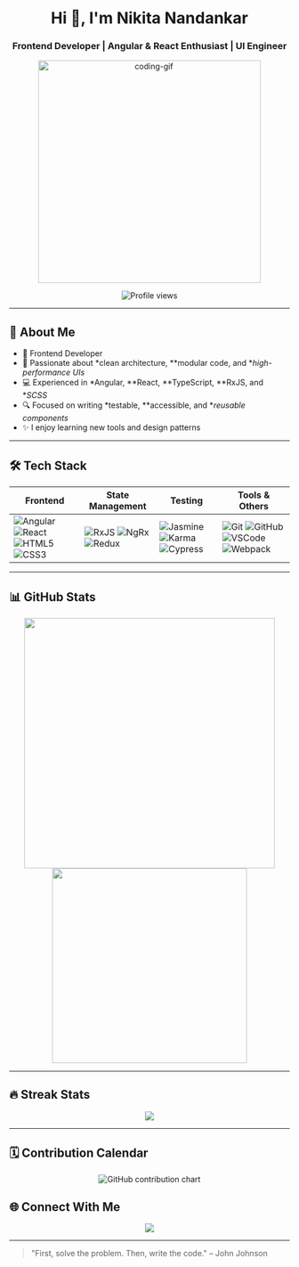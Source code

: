 
<!--
**nikitaax/nikitaax** is a ✨ _special_ ✨ repository because its `README.md` (this file) appears on your GitHub profile.

Here are some ideas to get you started:

- 🔭 I’m currently working on ...
- 🌱 I’m currently learning ...
- 👯 I’m looking to collaborate on ...
- 🤔 I’m looking for help with ...
- 💬 Ask me about ...
- 📫 How to reach me: ...
- 😄 Pronouns: ...
- ⚡ Fun fact: ...
-->

<h1 align="center">Hi 👋, I'm Nikita Nandankar</h1>
<h3 align="center">Frontend Developer | Angular & React Enthusiast | UI Engineer</h3>

<p align="center">
  <img src="https://media.giphy.com/media/qgQUggAC3Pfv687qPC/giphy.gif" width="400" alt="coding-gif" />
</p>

<p align="center">
  <img src="https://komarev.com/ghpvc/?username=nikitaax&label=Profile%20views&color=FAC151&style=flat" alt="Profile views" />
</p>

---

## 🚀 About Me

- 🎯 Frontend Developer
- 🧠 Passionate about *clean architecture, **modular code, and **high-performance UIs*
- 💻 Experienced in *Angular, **React, **TypeScript, **RxJS, and **SCSS*
- 🔍 Focused on writing *testable, **accessible, and **reusable components*
- ✨ I enjoy learning new tools and design patterns

---

## 🛠️ Tech Stack

| Frontend | State Management | Testing | Tools & Others |
|---------|------------------|---------|----------------|
| ![Angular](https://img.shields.io/badge/-Angular-DD0031?style=flat&logo=angular&logoColor=white) ![React](https://img.shields.io/badge/-React-20232A?style=flat&logo=react&logoColor=61DAFB) ![HTML5](https://img.shields.io/badge/-HTML5-E34F26?style=flat&logo=html5&logoColor=white) ![CSS3](https://img.shields.io/badge/-CSS3-1572B6?style=flat&logo=css3) | ![RxJS](https://img.shields.io/badge/-RxJS-B7178C?style=flat&logo=reactivex&logoColor=white) ![NgRx](https://img.shields.io/badge/-NgRx-8A2BE2?style=flat) ![Redux](https://img.shields.io/badge/-Redux-764ABC?style=flat&logo=redux&logoColor=white) | ![Jasmine](https://img.shields.io/badge/-Jasmine-8A4182?style=flat) ![Karma](https://img.shields.io/badge/-Karma-08A8A5?style=flat) ![Cypress](https://img.shields.io/badge/-Cypress-17202C?style=flat&logo=cypress&logoColor=white) | ![Git](https://img.shields.io/badge/-Git-F05032?style=flat&logo=git&logoColor=white) ![GitHub](https://img.shields.io/badge/-GitHub-181717?style=flat&logo=github) ![VSCode](https://img.shields.io/badge/-VSCode-007ACC?style=flat&logo=visual-studio-code) ![Webpack](https://img.shields.io/badge/-Webpack-8DD6F9?style=flat&logo=webpack) |

---

## 📊 GitHub Stats

<p align="center">
  <img src="https://github-readme-stats.vercel.app/api?username=nikitaax&show_icons=true&theme=buefy" width="450"/>
  <img src="https://github-readme-stats.vercel.app/api/top-langs/?username=nikitaax&layout=compact&theme=buefy" width="350"/>
</p>

---

## 🔥 Streak Stats

<p align="center">
  <img src="https://github-readme-streak-stats.herokuapp.com/?user=nikitaax&theme=buefy&hide_border=false" />
</p>

---

## 🗓️ Contribution Calendar

<p align="center">
  <img src="https://ghchart.rshah.org/nikitaax" alt="GitHub contribution chart" />
</p>

## 🌐 Connect With Me

<p align="center">
  <a href="https://www.linkedin.com/in/nikita-nandankar/"><img src="https://img.shields.io/badge/-LinkedIn-0A66C2?style=flat&logo=linkedin&logoColor=white" /></a>
</p>

---

> "First, solve the problem. Then, write the code." – John Johnson
